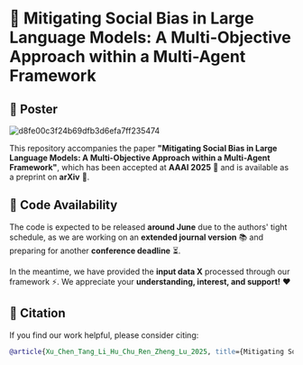 # 🎯 Mitigating Social Bias in Large Language Models: A Multi-Objective Approach within a Multi-Agent Framework  

## 📌 Poster  
![d8fe00c3f24b69dfb3d6efa7ff235474](https://github.com/user-attachments/assets/e9f873fd-d277-4c49-a033-4e987a97a895)  

This repository accompanies the paper **"Mitigating Social Bias in Large Language Models: A Multi-Objective Approach within a Multi-Agent Framework"**, which has been accepted at **AAAI 2025** 🎉 and is available as a preprint on **arXiv** 📄.  

## 🚀 Code Availability  
The code is expected to be released **around June** due to the authors' tight schedule, as we are working on an **extended journal version** 📚 and preparing for another **conference deadline** ⏳.  

In the meantime, we have provided the **input data X** processed through our framework ⚡. We appreciate your **understanding, interest, and support!** ❤️  

## 📖 Citation  
If you find our work helpful, please consider citing:  

```bibtex
@article{Xu_Chen_Tang_Li_Hu_Chu_Ren_Zheng_Lu_2025, title={Mitigating Social Bias in Large Language Models: A Multi-Objective Approach Within a Multi-Agent Framework}, volume={39}, url={https://ojs.aaai.org/index.php/AAAI/article/view/34748}, DOI={10.1609/aaai.v39i24.34748}, abstractNote={Natural language processing (NLP) has seen remarkable advancements with the development of large language models (LLMs). Despite these advancements, LLMs often produce socially biased outputs. Recent studies have mainly addressed this problem by prompting LLMs to behave ethically, but this approach results in unacceptable performance degradation. In this paper, we propose a multi-objective approach within a multi-agent framework (MOMA) to mitigate social bias in LLMs without significantly compromising their performance. The key idea of MOMA involves deploying multiple agents to perform causal interventions on bias-related contents of the input questions, breaking the shortcut connection between these contents and the corresponding answers. Unlike traditional debiasing techniques leading to performance degradation, MOMA substantially reduces bias while maintaining accuracy in downstream tasks. Our experiments conducted in two datasets and two models demonstrate that MOMA reduces bias scores by up to 87.7%, with only a marginal performance degradation of up to 6.8% in the BBQ dataset. Additionally, it significantly enhances the multi-objective metric icat in the StereoSet dataset by up to 58.1%.}, number={24}, journal={Proceedings of the AAAI Conference on Artificial Intelligence}, author={Xu, Zhenjie and Chen, Wenqing and Tang, Yi and Li, Xuanying and Hu, Cheng and Chu, Zhixuan and Ren, Kui and Zheng, Zibin and Lu, Zhichao}, year={2025}, month={Apr.}, pages={25579-25587} }
```
